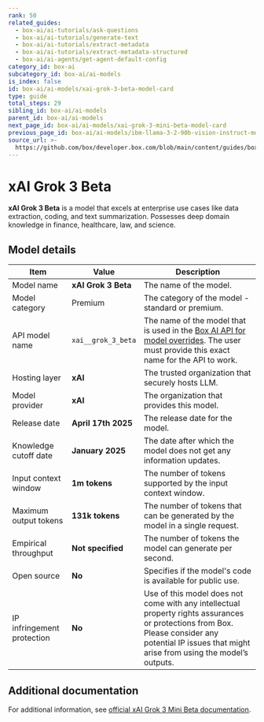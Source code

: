 ```yaml
---
rank: 50
related_guides:
  - box-ai/ai-tutorials/ask-questions
  - box-ai/ai-tutorials/generate-text
  - box-ai/ai-tutorials/extract-metadata
  - box-ai/ai-tutorials/extract-metadata-structured
  - box-ai/ai-agents/get-agent-default-config
category_id: box-ai
subcategory_id: box-ai/ai-models
is_index: false
id: box-ai/ai-models/xai-grok-3-beta-model-card
type: guide
total_steps: 29
sibling_id: box-ai/ai-models
parent_id: box-ai/ai-models
next_page_id: box-ai/ai-models/xai-grok-3-mini-beta-model-card
previous_page_id: box-ai/ai-models/ibm-llama-3-2-90b-vision-instruct-model-card
source_url: >-
  https://github.com/box/developer.box.com/blob/main/content/guides/box-ai/ai-models/xai-grok-3-beta-model-card.md
---
```

# xAI Grok 3 Beta

**xAI Grok 3 Beta** is a model that excels at enterprise use cases like data extraction, coding, and text summarization. Possesses deep domain knowledge in finance, healthcare, law, and science.

## Model details

| Item  | Value | Description |
|-----------|----------|----------|
|Model name|**xAI Grok 3 Beta**| The name of the model. |
| Model category | Premium | The category of the model - standard or premium. |
|API model name|`xai__grok_3_beta`| The name of the model that is used in the [Box AI API for model overrides][overrides]. The user must provide this exact name for the API to work. |
|Hosting layer| **xAI** | The trusted organization that securely hosts LLM. |
|Model provider|**xAI**| The organization that provides this model. |
|Release date|**April 17th 2025** | The release date for the model.|
|Knowledge cutoff date| **January 2025**| The date after which the model does not get any information updates. |
|Input context window |**1m tokens**| The number of tokens supported by the input context window.|
|Maximum output tokens |**131k tokens** |The number of tokens that can be generated by the model in a single request.|
|Empirical throughput| **Not specified** | The number of tokens the model can generate per second.|
|Open source | **No** | Specifies if the model's code is available for public use.|
| IP infringement protection | **No** | Use of this model does not come with any intellectual property rights assurances or protections from Box. Please consider any potential IP issues that might arise from using the model’s outputs. |

## Additional documentation

For additional information, see [official xAI Grok 3 Mini Beta documentation][xai-grok-models].

[xai-grok-models]: https://docs.x.ai/docs/models
[overrides]: g://box-ai/ai-agents/ai-agent-overrides